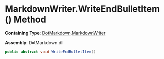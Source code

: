 # MarkdownWriter\.WriteEndBulletItem\(\) Method

**Containing Type**: [DotMarkdown](../../README.md)\.[MarkdownWriter](../README.md)

**Assembly**: DotMarkdown\.dll

```csharp
public abstract void WriteEndBulletItem()
```

